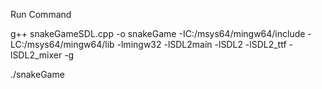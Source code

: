 Run Command 

g++ snakeGameSDL.cpp -o snakeGame -IC:/msys64/mingw64/include -LC:/msys64/mingw64/lib -lmingw32 -lSDL2main -lSDL2 -lSDL2_ttf -lSDL2_mixer -g

./snakeGame